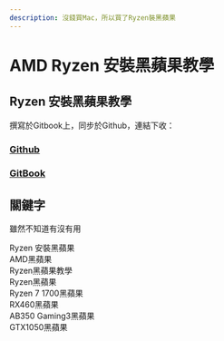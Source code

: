 ```yaml
---
description: 沒錢買Mac，所以買了Ryzen裝黑蘋果
---
```


# AMD Ryzen 安裝黑蘋果教學

## Ryzen 安裝黑蘋果教學

撰寫於Gitbook上，同步於Github，連結下收：

### [Github](https://github.com/MrNegativeTW/Ryzen-Hackintosh-Tutorial)

### [GitBook](https://mtwstudio.gitbook.io/ryzentosh)

## 關鍵字

雖然不知道有沒有用

Ryzen 安裝黑蘋果  
AMD黑蘋果  
Ryzen黑蘋果教學  
Ryzen黑蘋果  
Ryzen 7 1700黑蘋果   
RX460黑蘋果  
AB350 Gaming3黑蘋果  
GTX1050黑蘋果  


